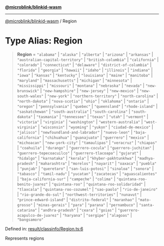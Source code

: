 [**@microblink/blinkid-wasm**](../README.md)

***

[@microblink/blinkid-wasm](../README.md) / Region

# Type Alias: Region

> **Region** = `"alabama"` \| `"alaska"` \| `"alberta"` \| `"arizona"` \| `"arkansas"` \| `"australian-capital-territory"` \| `"british-columbia"` \| `"california"` \| `"colorado"` \| `"connecticut"` \| `"delaware"` \| `"district-of-columbia"` \| `"florida"` \| `"georgia"` \| `"hawaii"` \| `"idaho"` \| `"illinois"` \| `"indiana"` \| `"iowa"` \| `"kansas"` \| `"kentucky"` \| `"louisiana"` \| `"maine"` \| `"manitoba"` \| `"maryland"` \| `"massachusetts"` \| `"michigan"` \| `"minnesota"` \| `"mississippi"` \| `"missouri"` \| `"montana"` \| `"nebraska"` \| `"nevada"` \| `"new-brunswick"` \| `"new-hampshire"` \| `"new-jersey"` \| `"new-mexico"` \| `"new-south-wales"` \| `"new-york"` \| `"northern-territory"` \| `"north-carolina"` \| `"north-dakota"` \| `"nova-scotia"` \| `"ohio"` \| `"oklahoma"` \| `"ontario"` \| `"oregon"` \| `"pennsylvania"` \| `"quebec"` \| `"queensland"` \| `"rhode-island"` \| `"saskatchewan"` \| `"south-australia"` \| `"south-carolina"` \| `"south-dakota"` \| `"tasmania"` \| `"tennessee"` \| `"texas"` \| `"utah"` \| `"vermont"` \| `"victoria"` \| `"virginia"` \| `"washington"` \| `"western-australia"` \| `"west-virginia"` \| `"wisconsin"` \| `"wyoming"` \| `"yukon"` \| `"ciudad-de-mexico"` \| `"jalisco"` \| `"newfoundland-and-labrador"` \| `"nuevo-leon"` \| `"baja-california"` \| `"chihuahua"` \| `"guanajuato"` \| `"guerrero"` \| `"mexico"` \| `"michoacan"` \| `"new-york-city"` \| `"tamaulipas"` \| `"veracruz"` \| `"chiapas"` \| `"coahuila"` \| `"durango"` \| `"guerrero-cocula"` \| `"guerrero-juchitan"` \| `"guerrero-tepecoacuilco"` \| `"guerrero-tlacoapa"` \| `"gujarat"` \| `"hidalgo"` \| `"karnataka"` \| `"kerala"` \| `"khyber-pakhtunkhwa"` \| `"madhya-pradesh"` \| `"maharashtra"` \| `"morelos"` \| `"nayarit"` \| `"oaxaca"` \| `"puebla"` \| `"punjab"` \| `"queretaro"` \| `"san-luis-potosi"` \| `"sinaloa"` \| `"sonora"` \| `"tabasco"` \| `"tamil-nadu"` \| `"yucatan"` \| `"zacatecas"` \| `"aguascalientes"` \| `"baja-california-sur"` \| `"campeche"` \| `"colima"` \| `"quintana-roo-benito-juarez"` \| `"quintana-roo"` \| `"quintana-roo-solidaridad"` \| `"tlaxcala"` \| `"quintana-roo-cozumel"` \| `"sao-paolo"` \| `"rio-de-janeiro"` \| `"rio-grande-do-sul"` \| `"northwest-territories"` \| `"nunavut"` \| `"prince-edward-island"` \| `"distrito-federal"` \| `"maranhao"` \| `"mato-grosso"` \| `"minas-gerais"` \| `"para"` \| `"parana"` \| `"pernambuco"` \| `"santa-catarina"` \| `"andhra-pradesh"` \| `"ceara"` \| `"goias"` \| `"guerrero-acapulco-de-juarez"` \| `"haryana"` \| `"sergipe"` \| `"alagoas"` \| `"bangsamoro"`

Defined in: [result/classinfo/Region.ts:6](https://github.com/BlinkID/blinkid-web/blob/main/packages/blinkid-wasm/src/result/classinfo/Region.ts)

Represents regions
